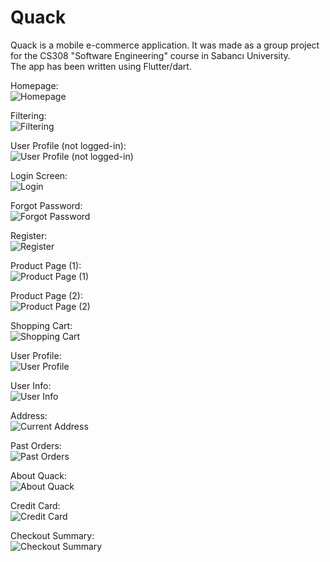 # Quack
Quack is a mobile e-commerce application. It was made as a group project for the CS308 "Software Engineering" course in Sabancı University.  
The app has been written using Flutter/dart. 
  
Homepage:  
![Homepage](https://user-images.githubusercontent.com/51164676/122942665-aacb8b80-d376-11eb-8f4f-31c5321c241a.png)
  
Filtering:  
![Filtering](https://user-images.githubusercontent.com/51164676/122942730-b61eb700-d376-11eb-9616-f41ebc5edced.png)
  
User Profile (not logged-in):  
![User Profile (not logged-in)](https://user-images.githubusercontent.com/51164676/122942931-dea6b100-d376-11eb-8dfc-829e4bc7d9b1.png)
  
Login Screen:  
![Login](https://user-images.githubusercontent.com/51164676/122942982-e9f9dc80-d376-11eb-8d21-76525cfa7c6d.png)
  
Forgot Password:  
![Forgot Password](https://user-images.githubusercontent.com/51164676/122943020-f2eaae00-d376-11eb-851f-1094aa27b496.png)
  
Register:  
![Register](https://user-images.githubusercontent.com/51164676/122943056-f9792580-d376-11eb-84fe-55d2c8250ccb.png)
  
Product Page (1):  
![Product Page (1)](https://user-images.githubusercontent.com/51164676/122943116-08f86e80-d377-11eb-9cdf-0ba5ee18d03d.png)
  
Product Page (2):  
![Product Page (2)](https://user-images.githubusercontent.com/51164676/122943157-1150a980-d377-11eb-8984-6a8663c3fb3a.png)
  
Shopping Cart:  
![Shopping Cart](https://user-images.githubusercontent.com/51164676/122943192-19104e00-d377-11eb-8686-2069fc3e28ed.png)
  
User Profile:  
![User Profile](https://user-images.githubusercontent.com/51164676/122943311-334a2c00-d377-11eb-8078-4c479d60a35e.png)
  
User Info:  
![User Info](https://user-images.githubusercontent.com/51164676/122943343-3ba26700-d377-11eb-9a62-b294a8c69e18.png)
  
Address:  
![Current Address](https://user-images.githubusercontent.com/51164676/122943396-46f59280-d377-11eb-837b-c0149a1b229a.png)
  
Past Orders:  
![Past Orders](https://user-images.githubusercontent.com/51164676/122943459-5543ae80-d377-11eb-9ba8-5eef3bd339c0.png)
  
About Quack:  
![About Quack](https://user-images.githubusercontent.com/51164676/122943493-5e348000-d377-11eb-95be-decea4fc0692.png)
  
Credit Card:  
![Credit Card](https://user-images.githubusercontent.com/51164676/122943550-68ef1500-d377-11eb-8867-bed8d9fe0c3c.png)
  
Checkout Summary:  
![Checkout Summary](https://user-images.githubusercontent.com/51164676/122943591-71475000-d377-11eb-829a-71e358c25a50.png)
